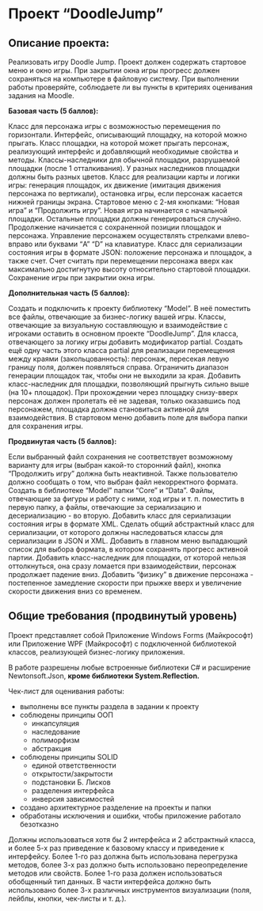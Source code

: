 # Проект “DoodleJump”

## Описание проекта:
Реализовать игру Doodle Jump. Проект должен содержать стартовое меню и окно игры. При закрытии окна игры прогресс должен сохраняться на компьютере в файловую систему.
При выполнении работы проверяйте, соблюдаете ли вы пункты в критериях оценивания задания на Moodle.


**Базовая часть (5 баллов):**

Класс для персонажа игры с возможностью перемещения по горизонтали.
Интерфейс, описывающий площадку, на которой можно прыгать.
Класс площадки, на которой может прыгать персонаж, реализующий интерфейс и добавляющий необходимые свойства и методы.
Классы-наследники для обычной площадки, разрушаемой площадки (после 1 отталкивания). У разных наследников площадки должны быть разных цветов.
Класс для реализации карты и логики игры: генерация площадок, их движение (имитация движения персонажа по вертикали), остановка игры, если персонаж касается нижней границы экрана.
Стартовое меню с 2-мя кнопками: “Новая игра” и “Продолжить игру”. Новая игра начинается с начальной площадки. Остальные площадки должны генерироваться случайно. Продолжение начинается с сохраненной позиции площадок и персонажа.
Управление персонажем осуществлять стрелками влево-вправо или буквами “A” “D” на клавиатуре.
Класс для сериализации состояния игры в формате JSON: положение персонажа и площадок, а также счет. Счет считать при перемещении персонажа вверх как максимально достигнутую высоту относительно стартовой площадки.
Сохранение игры при закрытии окна игры.

**Дополнительная часть (5 баллов):**

Создать и подключить к проекту библиотеку “Model”. В неё поместить все файлы, отвечающие за бизнес-логику вашей игры. Классы, отвечающие за визуальную составляющую и взаимодействие с игроками оставить в основном проекте “DoodleJump”.
Для класса, отвечающего за логику игры добавить модификатор partial. Создать ещё одну часть этого класса partial для реализации перемещения между краями (закольцованность): персонаж, пересекая левую границу поля, должен появляться справа. Ограничить диапазон генерации площадок так, чтобы они не выходили за края.
Добавить класс-наследник для площадки, позволяющий прыгнуть сильно выше (на 10+ площадок). 
При прохождении через площадку снизу-вверх персонаж должен пролетать её не задевая, только оказавшись под персонажем, площадка должна становиться активной для взаимодействия.
В стартовом меню добавить поле для выбора папки для сохранения игры.

**Продвинутая часть (5 баллов):**

Если выбранный файл сохранения не соответствует возможному варианту для игры (выбран какой-то сторонний файл), кнопка “Продолжить игру” должна быть неактивной. Также пользователю должно сообщать о том, что выбран файл некорректного формата.
Создать в библиотеке “Model” папки “Core” и “Data”. Файлы, отвечающие за фигуры и работу с ними, ход игры и т. п. поместить в первую папку, а файлы, отвечающие за сериализацию и десериализацию - во вторую.
Добавить класс для сериализации состояния игры в формате XML. Сделать общий абстрактный класс для сериализации, от которого должны наследоваться классы для сериализации в JSON и XML.
Добавить в главном меню выпадающий список для выбора формата, в котором сохранять прогресс активной партии.
Добавить класс-наследник для площадки, от которой нельзя оттолкнуться, она сразу ломается при взаимодействии, персонаж продолжает падение вниз.
Добавить “физику” в движение персонажа - постепенное замедление скорости при прыжке вверх и увеличение скорости движения вниз со временем.


## Общие требования (продвинутый уровень)

Проект представляет собой Приложение Windows Forms (Майкрософт) или Приложение WPF (Майкрософт) с подключенной библиотекой классов, реализующей бизнес-логику приложения. 

В работе разрешены любые встроенные библиотеки C# и расширение Newtonsoft.Json, **кроме библиотеки System.Reflection.**

Чек-лист для оценивания работы:
- выполнены все пункты раздела в задании к проекту
- соблюдены принципы ООП
  - инкапсуляция
  - наследование
  - полиморфизм
  - абстракция
- соблюдены принципы SOLID
  - единой ответственности
  - открытости/закрытости
  - подстановки Б. Лисков
  - разделения интерфейса
  - инверсия зависимостей
- создано архитектурное разделение на проекты и папки
- обработаны исключения и ошибки, чтобы приложение работало безотказно

Должны использоваться хотя бы 2 интерфейса и 2 абстрактный класса, и более 5-х раз приведение к базовому классу и приведение к интерфейсу. Более 1-го раз должна быть использована перегрузка методов, более 3-х раз должно быть использовано переопределение методов или свойств. Более 1-го раза должен использоваться обобщенный тип данных. В части интерфейса должно быть использовано более 3-х различных инструментов визуализации (поля, лейблы, кнопки, чек-листы и т. д.). 